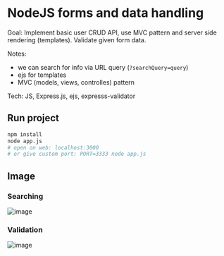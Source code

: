 # NodeJS forms and data handling

Goal: Implement basic user CRUD API, use MVC pattern and server side rendering (templates). Validate given form data.

Notes:
  - we can search for info via URL query (`?searchQuery=query`)
  - ejs for templates
  - MVC (models, views, controlles) pattern
  
Tech: JS, Express.js, ejs, expresss-validator

## Run project
```bash
npm install
node app.js
# open on web: localhost:3000
# or give custom port: PORT=3333 node app.js
```

## Image
### Searching
![image](https://github.com/user-attachments/assets/39df9162-689d-4371-94e4-30b95d716041)

### Validation
![image](https://github.com/user-attachments/assets/e6ba723b-4546-4b32-8518-76499bdf5595)
